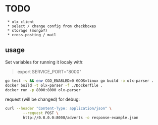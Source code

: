 # TODO

     * olx client
     * select / change config from checkboxes
     * storage (mongo?)
     * cross-posting / mail

## usage

Set variables for running it localy with:
> export SERVICE_PORT="8000"

```Bash
go test -v && env CGO_ENABLED=0 GOOS=linux go build -o olx-parser .
docker build -t olx-parser -f ./Dockerfile .
docker run -p 8000:8000 olx-parser
```

request (will be changed) for debug:
```Bash
curl --header "Content-Type: application/json" \
        --request POST \
        http://0.0.0.0:8000/adverts -o response-example.json
```